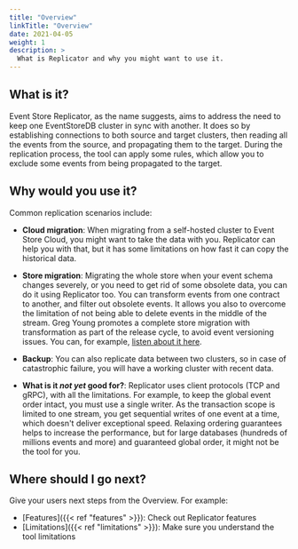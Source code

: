 ```yaml
---
title: "Overview"
linkTitle: "Overview"
date: 2021-04-05
weight: 1
description: >
  What is Replicator and why you might want to use it.
---
```


## What is it?

Event Store Replicator, as the name suggests, aims to address the need to keep one EventStoreDB cluster in sync with another. It does so by establishing connections to both source and target clusters, then reading all the events from the source, and propagating them to the target. During the replication process, the tool can apply some rules, which allow you to exclude some events from being propagated to the target.

## Why would you use it?

Common replication scenarios include:

* **Cloud migration**: When migrating from a self-hosted cluster to Event Store Cloud, you might want to take the data with you. Replicator can help you with that, but it has some limitations on how fast it can copy the historical data.

* **Store migration**: Migrating the whole store when your event schema changes severely, or you need to get rid of some obsolete data, you can do it using Replicator too. You can transform events from one contract to another, and filter out obsolete events. It allows you also to overcome the limitation of not being able to delete events in the middle of the stream. Greg Young promotes a complete store migration with transformation as part of the release cycle, to avoid event versioning issues. You can, for example, [listen about it here](https://youtu.be/FKFu78ZEIi8?t=856).

* **Backup**: You can also replicate data between two clusters, so in case of catastrophic failure, you will have a working cluster with recent data.

* **What is it *not yet* good for?**: Replicator uses client protocols (TCP and gRPC), with all the limitations. For example, to keep the global event order intact, you must use a single writer. As the transaction scope is limited to one stream, you get sequential writes of one event at a time, which doesn't deliver exceptional speed. Relaxing ordering guarantees helps to increase the performance, but for large databases (hundreds of millions events and more) and guaranteed global order, it might not be the tool for you.

## Where should I go next?

Give your users next steps from the Overview. For example:

* [Features]({{< ref "features" >}}): Check out Replicator features
* [Limitations]({{< ref "limitations" >}}): Make sure you understand the tool limitations


